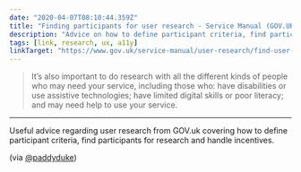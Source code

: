 ```yaml
---
date: "2020-04-07T08:10:44.359Z"
title: "Finding participants for user research - Service Manual (GOV.UK)"
description: "Advice on how to define participant criteria, find participants for research and handle incentives."
tags: [link, research, ux, a11y]
linkTarget: "https://www.gov.uk/service-manual/user-research/find-user-research-participants"
---
```

> It’s also important to do research with all the different kinds of people who may need your service, including those who: have disabilities or use assistive technologies; have limited digital skills or poor literacy; and may need help to use your service.
---

Useful advice regarding user research from GOV.uk covering how to define participant criteria, find participants for research and handle incentives. 

(via [@paddyduke](https://twitter.com/paddyduke))
